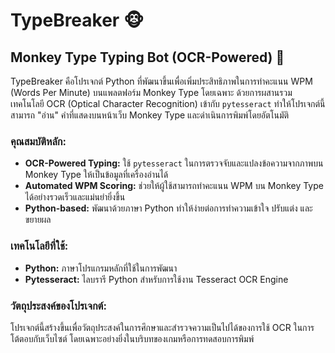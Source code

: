 # TypeBreaker 🐵

## Monkey Type Typing Bot (OCR-Powered) 🤖

TypeBreaker คือโปรเจกต์ Python ที่พัฒนาขึ้นเพื่อเพิ่มประสิทธิภาพในการทำคะแนน WPM (Words Per Minute) บนแพลตฟอร์ม Monkey Type โดยเฉพาะ ด้วยการผสานรวมเทคโนโลยี OCR (Optical Character Recognition) เข้ากับ `pytesseract` ทำให้โปรเจกต์นี้สามารถ "อ่าน" คำที่แสดงบนหน้าเว็บ Monkey Type และดำเนินการพิมพ์โดยอัตโนมัติ

### คุณสมบัติหลัก:

* **OCR-Powered Typing:** ใช้ `pytesseract` ในการตรวจจับและแปลงข้อความจากภาพบน Monkey Type ให้เป็นข้อมูลที่เครื่องอ่านได้
* **Automated WPM Scoring:** ช่วยให้ผู้ใช้สามารถทำคะแนน WPM บน Monkey Type ได้อย่างรวดเร็วและแม่นยำยิ่งขึ้น
* **Python-based:** พัฒนาด้วยภาษา Python ทำให้ง่ายต่อการทำความเข้าใจ ปรับแต่ง และขยายผล

### เทคโนโลยีที่ใช้:

* **Python:** ภาษาโปรแกรมหลักที่ใช้ในการพัฒนา
* **Pytesseract:** ไลบรารี Python สำหรับการใช้งาน Tesseract OCR Engine

### วัตถุประสงค์ของโปรเจกต์:

โปรเจกต์นี้สร้างขึ้นเพื่อวัตถุประสงค์ในการศึกษาและสำรวจความเป็นไปได้ของการใช้ OCR ในการโต้ตอบกับเว็บไซต์ โดยเฉพาะอย่างยิ่งในบริบทของเกมหรือการทดสอบการพิมพ์
